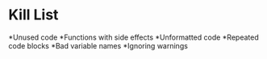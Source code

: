 Kill List
=========
*Unused code
*Functions with side effects
*Unformatted code
*Repeated code blocks
*Bad variable names
*Ignoring warnings